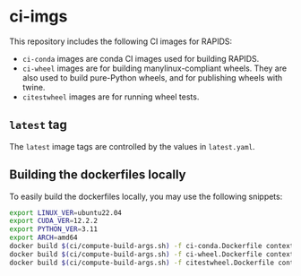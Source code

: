 # ci-imgs

This repository includes the following CI images for RAPIDS:

- `ci-conda` images are conda CI images used for building RAPIDS.
- `ci-wheel` images are for building manylinux-compliant wheels. They are also used to build pure-Python wheels, and for publishing wheels with twine.
- `citestwheel` images are for running wheel tests.

## `latest` tag

The `latest` image tags are controlled by the values in `latest.yaml`.

## Building the dockerfiles locally

To easily build the dockerfiles locally, you may use the following snippets:

```sh
export LINUX_VER=ubuntu22.04
export CUDA_VER=12.2.2
export PYTHON_VER=3.11
export ARCH=amd64
docker build $(ci/compute-build-args.sh) -f ci-conda.Dockerfile context/
docker build $(ci/compute-build-args.sh) -f ci-wheel.Dockerfile context/
docker build $(ci/compute-build-args.sh) -f citestwheel.Dockerfile context/
```
